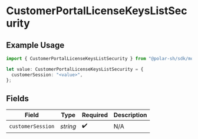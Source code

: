 # CustomerPortalLicenseKeysListSecurity

## Example Usage

```typescript
import { CustomerPortalLicenseKeysListSecurity } from "@polar-sh/sdk/models/operations/customerportallicensekeyslist.js";

let value: CustomerPortalLicenseKeysListSecurity = {
  customerSession: "<value>",
};
```

## Fields

| Field              | Type               | Required           | Description        |
| ------------------ | ------------------ | ------------------ | ------------------ |
| `customerSession`  | *string*           | :heavy_check_mark: | N/A                |